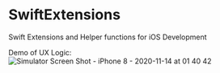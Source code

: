 # SwiftExtensions
Swift Extensions and Helper functions for iOS Development

Demo of UX Logic:
![Simulator Screen Shot - iPhone 8 - 2020-11-14 at 01 40 42](https://user-images.githubusercontent.com/15084019/99141610-fa94e800-261a-11eb-8e27-72f182a088e1.png)
